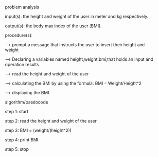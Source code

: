 problem analysis

input(s): the height and weight of the user in meter and kg respectively.

output(s): the body max index of the user  (BMI).

procedure(s): 

--> prompt a message that instructs the user to insert their height and weight

--> Declaring a variables named height,weight,bmi,that holds an input and operation results 

--> read the height and weight of the user

--> calculating the BMI by using the formula: BMI = Weight/Height^2

--> displaying the BMI.
                       
algorithm/psedocode

step 1: start

step 2: read the height and weight of the user

step 3: BMI = (weight/(height^2))

step 4: print BMI

step 5: stop

